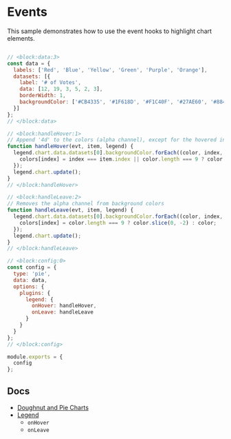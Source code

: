 # Events

This sample demonstrates how to use the event hooks to highlight chart elements.

```js chart-editor

// <block:data:3>
const data = {
  labels: ['Red', 'Blue', 'Yellow', 'Green', 'Purple', 'Orange'],
  datasets: [{
    label: '# of Votes',
    data: [12, 19, 3, 5, 2, 3],
    borderWidth: 1,
    backgroundColor: ['#CB4335', '#1F618D', '#F1C40F', '#27AE60', '#884EA0', '#D35400'],
  }]
};
// </block:data>

// <block:handleHover:1>
// Append '4d' to the colors (alpha channel), except for the hovered index
function handleHover(evt, item, legend) {
  legend.chart.data.datasets[0].backgroundColor.forEach((color, index, colors) => {
    colors[index] = index === item.index || color.length === 9 ? color : color + '4D';
  });
  legend.chart.update();
}
// </block:handleHover>

// <block:handleLeave:2>
// Removes the alpha channel from background colors
function handleLeave(evt, item, legend) {
  legend.chart.data.datasets[0].backgroundColor.forEach((color, index, colors) => {
    colors[index] = color.length === 9 ? color.slice(0, -2) : color;
  });
  legend.chart.update();
}
// </block:handleLeave>

// <block:config:0>
const config = {
  type: 'pie',
  data: data,
  options: {
    plugins: {
      legend: {
        onHover: handleHover,
        onLeave: handleLeave
      }
    }
  }
};
// </block:config>

module.exports = {
  config
};
```

## Docs
* [Doughnut and Pie Charts](../../charts/doughnut.html)
* [Legend](../../configuration/legend.html)
  * `onHover`
  * `onLeave`